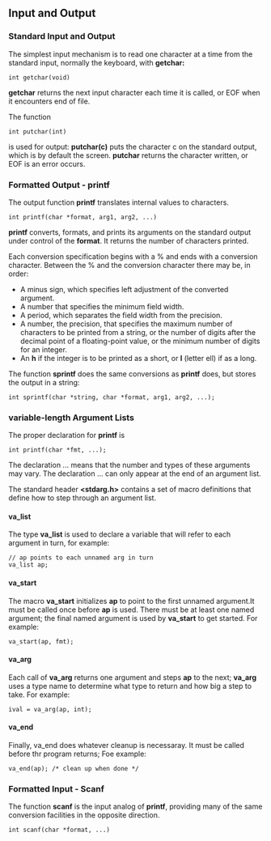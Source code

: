 ## Input and Output
### Standard Input and Output
The simplest input mechanism is to read one character at a time from the standard input, normally the keyboard, with **getchar:**

    int getchar(void)

**getchar** returns the next input character each time it is called, or EOF when it encounters end of file.

The function

    int putchar(int)

is used for output: **putchar\(c\)** puts the character c on the standard output, which is by default the screen. **putchar** returns the character written, or EOF is an error occurs.

### Formatted Output - printf
The output function **printf** translates internal values to characters.

    int printf(char *format, arg1, arg2, ...)

**printf** converts, formats, and prints its arguments on the standard output under control of the **format**. It returns the number of characters printed.

Each conversion specification begins with a % and ends with a conversion character. Between the % and the conversion character there may be, in order:
- A minus sign, which specifies left adjustment of the converted argument.
- A number that specifies the minimum field width.
- A period, which separates the field width from the precision.
- A number, the precision, that specifies the maximum number of characters to be printed from a string, or the number of digits after the decimal point of a floating-point value, or the minimum number of digits for an integer.
- An **h** if the integer is to be printed as a short, or **l** (letter ell) if as a long.

The function **sprintf** does the same conversions as **printf** does, but stores the output in a string:
```
int sprintf(char *string, char *format, arg1, arg2, ...);
```

### variable-length Argument Lists

The proper declaration for **printf** is

```
int printf(char *fmt, ...);
```

The declaration ... means that the number and types of these arguments may vary. The declaration ... can only appear at the end of an argument list.

The standard header **<stdarg.h>** contains a set of macro definitions that define how to step through an argument list.

#### va_list

The type **va_list** is used to declare a variable that will refer to each argument in turn, for example:

```
// ap points to each unnamed arg in turn
va_list ap;
```

#### va_start

The macro **va_start** initializes **ap** to point to the first unnamed argument.It must be called once before **ap** is used. There must be at least one named argument; the final named argument is used by **va_start** to get started. For example:

```
va_start(ap, fmt);
```

#### va_arg

Each call of **va_arg** returns one argument and steps **ap** to the next; **va_arg** uses a type name to determine what type to return and how big a step to take. For example:

```
ival = va_arg(ap, int);
```

#### va_end
Finally, va_end does whatever cleanup is necessaray. It must be called before thr program returns; Foe example:

```
va_end(ap); /* clean up when done */
```


### Formatted Input - Scanf

The function **scanf** is the input analog of **printf**, providing many of the same conversion facilities in the opposite direction.

    int scanf(char *format, ...)

